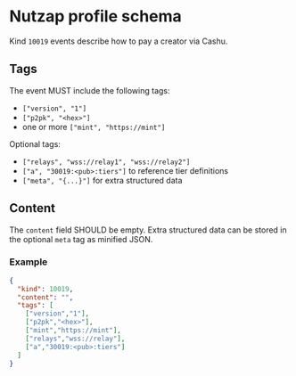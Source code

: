 # Nutzap profile schema

Kind `10019` events describe how to pay a creator via Cashu.

## Tags

The event MUST include the following tags:

- `["version", "1"]`
- `["p2pk", "<hex>"]`
- one or more `["mint", "https://mint"]`

Optional tags:

- `["relays", "wss://relay1", "wss://relay2"]`
- `["a", "30019:<pub>:tiers"]` to reference tier definitions
- `["meta", "{...}"]` for extra structured data

## Content

The `content` field SHOULD be empty. Extra structured data can be stored in the optional `meta` tag as minified JSON.

### Example

```json
{
  "kind": 10019,
  "content": "",
  "tags": [
    ["version","1"],
    ["p2pk","<hex>"],
    ["mint","https://mint"],
    ["relays","wss://relay"],
    ["a","30019:<pub>:tiers"]
  ]
}
```
